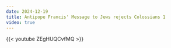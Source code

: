 ```yaml
---
date: 2024-12-19
title: Antipope Francis' Message to Jews rejects Colossians 1
video: true
---
```



{{< youtube ZEgHUQCvfMQ >}}
